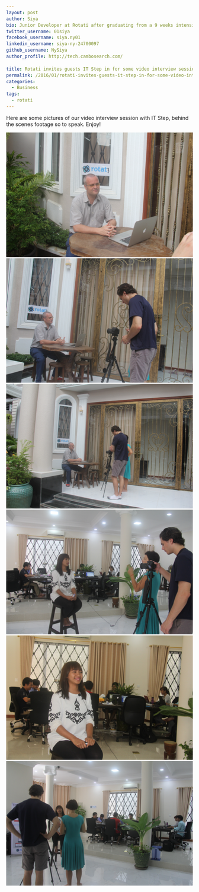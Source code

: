 ```yaml
---
layout: post
author: Siya
bio: Junior Developer at Rotati after graduating from a 9 weeks intensive Software Developer training program at DevBootstrap.
twitter_username: 01siya
facebook_username: siya.ny01
linkedin_username: siya-ny-24700097
github_username: NySiya
author_profile: http://tech.cambosearch.com/

title: Rotati invites guests IT Step in for some video interview sessions
permalink: /2016/01/rotati-invites-guests-it-step-in-for-some-video-interview-sessions/
categories:
  - Business
tags:
  - rotati
---
```


Here are some pictures of our video interview session with IT Step, behind the scenes footage so to speak. Enjoy!

<div class="row" markdown='1'>
  <div class="col-sm-4 col-md-4 col-xs-12 thumbnail">
    <img src="/images/blog/darren_interview_itstepI.JPG" alt="Siya interview with IT Step" class="img-responsive">
  </div>
  <div class="col-sm-4 col-md-4 col-xs-12 thumbnail">
    <img src="/images/blog/darren_interview_itstepII.JPG" alt="Siya interview with IT Step" class="img-responsive">
  </div>
  <div class="col-sm-4 col-md-4 col-xs-12 thumbnail">
    <img src="/images/blog/darren_interview_itstepIII.JPG" alt="Siya interview with IT Step" class="img-responsive">
  </div>
  <div class="col-sm-4 col-md-4 col-xs-12 thumbnail">
    <img src="/images/blog/siya_interview_itstepI.JPG" alt="Siya interview with IT Step" class="img-responsive">
  </div>
  <div class="col-sm-4 col-md-4 col-xs-12 thumbnail">
    <img src="/images/blog/siya_interview_itstepII.JPG" alt="Siya interview with IT Step" class="img-responsive">
  </div>
  <div class="col-sm-4 col-md-4 col-xs-12 thumbnail">
    <img src="/images/blog/siya_interview_itstepIII.JPG" alt="Siya interview with IT Step" class="img-responsive">
  </div>
</div>
